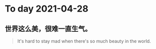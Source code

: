 
# To day 2021-04-28


## 世界这么美，很难一直生气。
> It's hard to stay mad when there's so much beauty in the world.

    